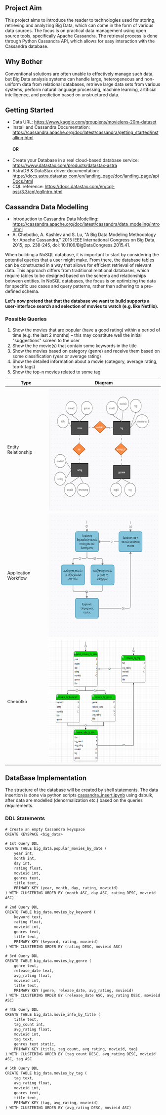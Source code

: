 ## Project Aim
This project aims to introduce the reader to technologies used for storing, retrieving and analyzing Big Data, which can come in the form of various data sources.
The focus is on practical data management using open source tools, specifically Apache Cassandra. The retrieval process is done through Python Cassandra API, which allows for easy interaction with the Cassandra database.

## Why Bother
Conventional solutions are often unable to effectively manage such data, but Big Data analysis systems can handle large, heterogeneous and non-uniform data from relational databases, retrieve large data sets from various systems, perform natural language processing, machine learning, artificial intelligence, and prediction based on unstructured data.

## Getting Started
- Data URL: https://www.kaggle.com/grouplens/movielens-20m-dataset
- Install and Cassandra Documentation: https://cassandra.apache.org/doc/latest/cassandra/getting_started/installing.html
  #### OR
- Create your Database in a real cloud-based database service: https://www.datastax.com/products/datastax-astra
- AstraDB & DataStax driver documentation: https://docs.astra.datastax.com/en/landing_page/doc/landing_page/apiDocs.html
- CQL reference: https://docs.datastax.com/en/cql-oss/3.3/cql/cqlIntro.html

## Cassandra Data Modelling 
- Introduction to Cassandra Data Modelling: https://cassandra.apache.org/doc/latest/cassandra/data_modeling/intro.html
- A. Chebotko, A. Kashlev and S. Lu, "A Big Data Modeling Methodology for Apache Cassandra," 2015 IEEE International Congress on Big Data, 2015, pp. 238-245, doi: 10.1109/BigDataCongress.2015.41.

When building a NoSQL database, it is important to start by considering the potential queries that a user might make. From there, the database tables can be constructed in a way that allows for efficient retrieval of relevant data. This approach differs from traditional relational databases, which require tables to be designed based on the schema and relationships between entities. In NoSQL databases, the focus is on optimizing the data for specific use cases and query patterns, rather than adhering to a pre-defined schema. 

**Let's now pretend that that the database we want to build supports a user-interface search and selection of movies to watch (e.g. like Netflix).**
### Possible Queries
1) Show the movies that are popular (have a good rating) within a period of time (e.g. the last 2 months) – this may constitute well the initial "suggestions" screen  to the user
2) Show the he movie(s) that contain some keywords in the title
3) Show the movies based on category (genre) and receive them based on some classification (year or average rating)
4) Show the detailed information about a movie (category, average rating, top-k tags)
5) Show the top-n movies related to some tag

| Type | Diagram |
| --- | --- |
| Entity Relationship  | <img src="https://github.com/gkontogiannhs/Big-Data-Cassandra-Python/blob/main/snaps/ER.png" width="500" height="400"> |
| Application Workflow | <img src="https://github.com/gkontogiannhs/Big-Data-Cassandra-Python/blob/main/snaps/AW.png" width="500" height="400">  |
| Chebotko | <img src="https://github.com/gkontogiannhs/Big-Data-Cassandra-Python/blob/main/snaps/chebotko.png" width="500" height="400"> |

## DataBase Implementation
The structure of the database will be created by shell statements. The data insertion is done via python scripts [cassandra_insert.ipynb](https://github.com/gkontogiannhs/Big-Data-Cassandra-Python/blob/main/cassandra_insert.ipynb) using dsbulk, after data are modelled (denormalization etc.) based on the queries requirements.

### DDL Statements
```
# Create an empty Cassandra keyspace
CREATE KEYSPACE <big_data>
```

```
# 1st Query DDL
CREATE TABLE big_data.popular_movies_by_date (
    year int,
    month int,
    day int,
    rating float,
    movieid int,
    genres text,
    title text,
    PRIMARY KEY (year, month, day, rating, movieid)
) WITH CLUSTERING ORDER BY (month ASC, day ASC, rating DESC, movieid ASC)
```

```
# 2nd Query DDL
CREATE TABLE big_data.movies_by_keyword (
    keyword text,
    rating float,
    movieid int,
    genres text,
    title text,
    PRIMARY KEY (keyword, rating, movieid)
) WITH CLUSTERING ORDER BY (rating DESC, movieid ASC)
```

```
# 3rd Query DDL
CREATE TABLE big_data.movies_by_genre (
    genre text,
    release_date text,
    avg_rating float,
    movieid int,
    title text,
    PRIMARY KEY (genre, release_date, avg_rating, movieid)
) WITH CLUSTERING ORDER BY (release_date ASC, avg_rating DESC, movieid ASC)
```

```
# 4th Query DDL
CREATE TABLE big_data.movie_info_by_title (
    title text,
    tag_count int,
    avg_rating float,
    movieid int,
    tag text,
    genres text static,
    PRIMARY KEY (title, tag_count, avg_rating, movieid, tag)
) WITH CLUSTERING ORDER BY (tag_count DESC, avg_rating DESC, movieid ASC, tag ASC

```

```
# 5th Query DDL
CREATE TABLE big_data.movies_by_tag (
    tag text,
    avg_rating float,
    movieid int,
    genres text,
    title text,
    PRIMARY KEY (tag, avg_rating, movieid)
) WITH CLUSTERING ORDER BY (avg_rating DESC, movieid ASC)
```
